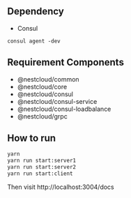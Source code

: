 ## Dependency

* Consul
```
consul agent -dev
```

## Requirement Components

* @nestcloud/common
* @nestcloud/core
* @nestcloud/consul
* @nestcloud/consul-service
* @nestcloud/consul-loadbalance
* @nestcloud/grpc

## How to run

```bash
yarn
yarn run start:server1
yarn run start:server2
yarn run start:client
```

Then visit http://localhost:3004/docs
